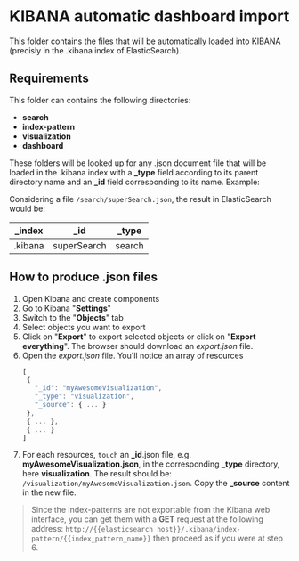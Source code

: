 KIBANA automatic dashboard import
=========

This folder contains the files that will be automatically loaded into KIBANA (precisly in the .kibana index of ElasticSearch).

Requirements
------------

This folder can contains the following directories:

 - **search**
 - **index-pattern**
 - **visualization**
 - **dashboard**

These folders will be looked up for any .json document file that will be loaded in the .kibana index with a **_type** field according to its parent directory name and an **_id** field corresponding to its name.
Example:

Considering a file `/search/superSearch.json`, the result in ElasticSearch would be:

| _index | _id | _type |
| --- | --- | --- |
| .kibana | superSearch | search

How to produce .json files
--------------

1. Open Kibana and create components
2. Go to Kibana "**Settings**"
3. Switch to the "**Objects**" tab
4. Select objects you want to export
5. Click on "**Export**" to export selected objects or click on "**Export everything**". The browser should download an *export.json* file.
6. Open the *export.json* file. You'll notice an array of resources
    ```javascript
    [
     {
       "_id": "myAwesomeVisualization",
       "_type": "visualization",
       "_source": { ... }
     },
     { ... },
     { ... }
    ]
    ```
7. For each resources, `touch` an **_id**.json file, e.g. **myAwesomeVisualization.json**, in the corresponding **_type** directory, here **visualization**. The result should be: `/visualization/myAwesomeVisualization.json`. Copy the **_source** content in the new file.

> Since the index-patterns are not exportable from the Kibana web interface, you can get them with a **GET** request at the following address: ``http://{{elasticsearch_host}}/.kibana/index-pattern/{{index_pattern_name}}`` then proceed as if you were at step 6.

